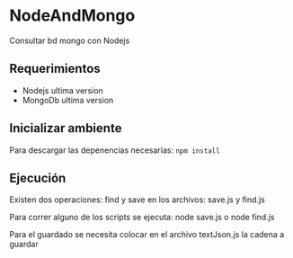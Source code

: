 # NodeAndMongo
Consultar bd mongo con Nodejs

## Requerimientos
- Nodejs ultima version
- MongoDb ultima version

## Inicializar ambiente
Para descargar las depenencias necesarias: `npm install`

## Ejecución
Existen dos operaciones: find y save en los archivos: save.js y find.js

Para correr alguno de los scripts se ejecuta:
node save.js o
node find.js

Para el guardado se necesita colocar en el archivo textJson.js
la cadena a guardar
